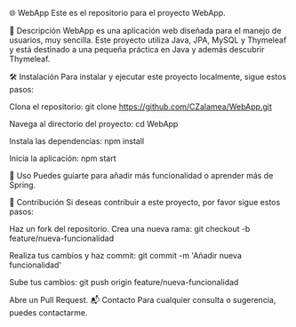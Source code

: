 
🌐 WebApp
Este es el repositorio para el proyecto WebApp.

📄 Descripción
WebApp es una aplicación web diseñada para el manejo de usuarios, muy sencilla. Este proyecto utiliza Java, JPA, MySQL y Thymeleaf y está destinado a una pequeña práctica en Java y además descubrir Thymeleaf.

🛠️ Instalación
Para instalar y ejecutar este proyecto localmente, sigue estos pasos:

Clona el repositorio:
git clone https://github.com/CZalamea/WebApp.git

Navega al directorio del proyecto:
cd WebApp

Instala las dependencias:
npm install

Inicia la aplicación:
npm start

🚀 Uso
Puedes guiarte para añadir más funcionalidad o aprender más de Spring.

🤝 Contribución
Si deseas contribuir a este proyecto, por favor sigue estos pasos:

Haz un fork del repositorio.
Crea una nueva rama:
git checkout -b feature/nueva-funcionalidad

Realiza tus cambios y haz commit:
git commit -m 'Añadir nueva funcionalidad'

Sube tus cambios:
git push origin feature/nueva-funcionalidad

Abre un Pull Request.
📬 Contacto
Para cualquier consulta o sugerencia, puedes contactarme.

